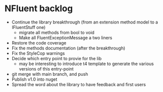 NFluent backlog
===============

+ Continue the library breakthrough (from an extension method model to a IFluentStuff one)
	+ migrate all methods from bool to void
	+ Make all FluentExceptionMessage a two liners
+ Restore the code coverage 
+ Fix the methods documentation (after the breakthrough)
+ Fix the StyleCop warnings
+ Decide which entry point to provie for the lib
	+ may be interesting to introduce t4 template to generate the various versions of this entry-point
+ git merge with main branch, and push
+ Publish v1.0 into nuget
+ Spread the word about the library to have feedback and first users